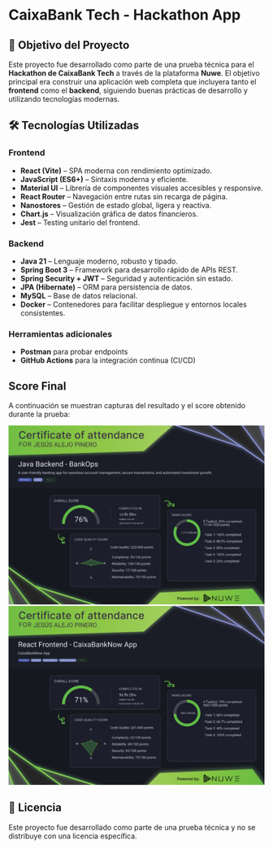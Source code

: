 # CaixaBank Tech - Hackathon App

## 🚀 Objetivo del Proyecto
Este proyecto fue desarrollado como parte de una prueba técnica para el **Hackathon de CaixaBank Tech** a través de la plataforma **Nuwe**. El objetivo principal era construir una aplicación web completa que incluyera tanto el **frontend** como el **backend**, siguiendo buenas prácticas de desarrollo y utilizando tecnologías modernas.

## 🛠️ Tecnologías Utilizadas

### Frontend
* **React (Vite)** – SPA moderna con rendimiento optimizado.
* **JavaScript (ES6+)** – Sintaxis moderna y eficiente.
* **Material UI** – Librería de componentes visuales accesibles y responsive.
* **React Router** – Navegación entre rutas sin recarga de página.
* **Nanostores** – Gestión de estado global, ligera y reactiva.
* **Chart.js** – Visualización gráfica de datos financieros.
* **Jest** – Testing unitario del frontend.

### Backend
* **Java 21** – Lenguaje moderno, robusto y tipado.
* **Spring Boot 3** – Framework para desarrollo rápido de APIs REST.
* **Spring Security + JWT** – Seguridad y autenticación sin estado.
* **JPA (Hibernate)** – ORM para persistencia de datos.
* **MySQL** – Base de datos relacional.
* **Docker** – Contenedores para facilitar despliegue y entornos locales consistentes.

### Herramientas adicionales
- **Postman** para probar endpoints
- **GitHub Actions** para la integración continua (CI/CD)

## Score Final
A continuación se muestran capturas del resultado y el score obtenido durante la prueba:

![Captura de Pantalla 1](./assets/score_1.png)
![Captura de Pantalla 2](./assets/score_2.png)

## 📄 Licencia
Este proyecto fue desarrollado como parte de una prueba técnica y no se distribuye con una licencia específica.

